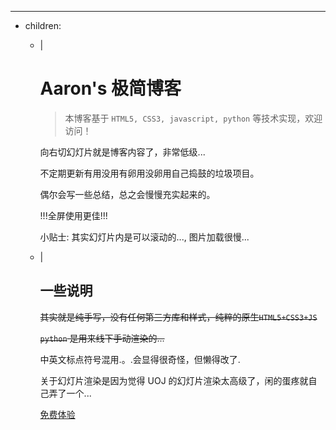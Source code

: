 ---
- children:
    - |
        # Aaron's 极简博客

        > 本博客基于 `HTML5, CSS3, javascript, python` 等技术实现，欢迎访问！

        向右切幻灯片就是博客内容了，非常低级...

        不定期更新有用没用有卵用没卵用自己捣鼓的垃圾项目。

        偶尔会写一些总结，总之会慢慢充实起来的。

        !!!全屏使用更佳!!!
        
        小贴士: 其实幻灯片内是可以滚动的..., 图片加载很慢...

    - |
        ## 一些说明

        ~~其实就是纯手写，没有任何第三方库和样式，纯粹的原生`HTML5+CSS3+JS`~~

        ~~`python` 是用来线下手动渲染的...~~

        中英文标点符号混用.。.会显得很奇怪，但懒得改了.

        关于幻灯片渲染是因为觉得 UOJ 的幻灯片渲染太高级了，闲的蛋疼就自己弄了一个...

        [免费体验](app/slide.html)
